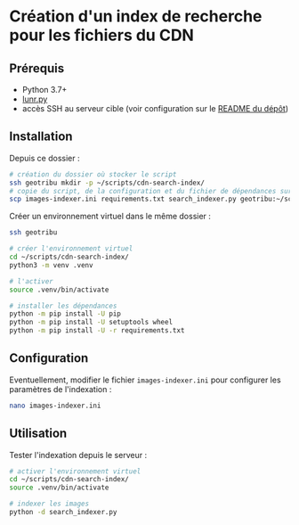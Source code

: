 # Création d'un index de recherche pour les fichiers du CDN

## Prérequis

- Python 3.7+
- [lunr.py](https://lunr.readthedocs.io/)
- accès SSH au serveur cible (voir configuration sur le [README du dépôt](../README.md))

## Installation

Depuis ce dossier :

```bash
# création du dossier où stocker le script
ssh geotribu mkdir -p ~/scripts/cdn-search-index/
# copie du script, de la configuration et du fichier de dépendances sur le serveur
scp images-indexer.ini requirements.txt search_indexer.py geotribu:~/scripts/cdn-search-index/
```

Créer un environnement virtuel dans le même dossier :

```bash
ssh geotribu

# créer l'environnement virtuel
cd ~/scripts/cdn-search-index/
python3 -m venv .venv

# l'activer
source .venv/bin/activate

# installer les dépendances
python -m pip install -U pip
python -m pip install -U setuptools wheel
python -m pip install -U -r requirements.txt
```

## Configuration

Eventuellement, modifier le fichier `images-indexer.ini` pour configurer les paramètres de l'indexation :

```bash
nano images-indexer.ini
```

## Utilisation

Tester l'indexation depuis le serveur :

```bash
# activer l'environnement virtuel
cd ~/scripts/cdn-search-index/
source .venv/bin/activate

# indexer les images
python -d search_indexer.py
```



